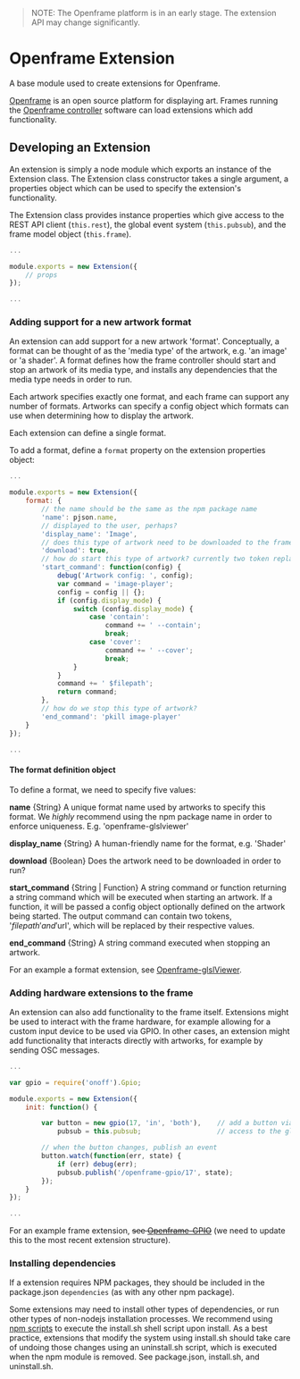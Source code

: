 > NOTE: The Openframe platform is in an early stage. The extension API may change significantly.

# Openframe Extension

A base module used to create extensions for Openframe.

[Openframe](http://openframe.io) is an open source platform for displaying art. Frames running the [Openframe controller](https://github.com/OpenframeProject/Openframe) software can load extensions which add functionality.

## Developing an Extension

An extension is simply a node module which exports an instance of the Extension class. The Extension class constructor takes a single argument, a properties object which can be used to specify the extension's functionality.

The Extension class provides instance properties which give access to the REST API client (`this.rest`), the global event system (`this.pubsub`), and the frame model object (`this.frame`).

```javascript
...

module.exports = new Extension({
    // props
});

...
```

### Adding support for a new artwork format

An extension can add support for a new artwork 'format'. Conceptually, a format can be thought of as the 'media type' of the artwork, e.g. 'an image' or 'a shader'. A format defines how the frame controller should start and stop an artwork of its media type, and installs any dependencies that the media type needs in order to run.

Each artwork specifies exactly one format, and each frame can support any number of formats. Artworks can specify a config object which formats can use when determining how to display the artwork.

Each extension can define a single format.

To add a format, define a `format` property on the extension properties object:

```javascript
...

module.exports = new Extension({
    format: {
        // the name should be the same as the npm package name
        'name': pjson.name,
        // displayed to the user, perhaps?
        'display_name': 'Image',
        // does this type of artwork need to be downloaded to the frame?
        'download': true,
        // how do start this type of artwork? currently two token replacements, $filepath and $url
        'start_command': function(config) {
            debug('Artwork config: ', config);
            var command = 'image-player';
            config = config || {};
            if (config.display_mode) {
                switch (config.display_mode) {
                    case 'contain':
                        command += ' --contain';
                        break;
                    case 'cover':
                        command += ' --cover';
                        break;
                }
            }
            command += ' $filepath';
            return command;
        },
        // how do we stop this type of artwork?
        'end_command': 'pkill image-player'
    }
});

...
```

#### The format definition object

To define a format, we need to specify five values:

**name** {String}
A unique format name used by artworks to specify this format. We *highly* recommend using the npm package name in order to enforce uniqueness. E.g. 'openframe-glslviewer'

**display_name** {String}
A human-friendly name for the format, e.g. 'Shader'

**download** {Boolean}
Does the artwork need to be downloaded in order to run?

**start_command** {String | Function}
A string command or function returning a string command which will be executed when starting an artwork. If a function, it will be passed a config object optionally defined on the artwork being started. The output command can contain two tokens, '$filepath' and '$url', which will be replaced by their respective values.

**end_command** {String}
A string command executed when stopping an artwork.


For an example a format extension, see [Openframe-glslViewer](https://github.com/OpenframeProject/Openframe-glslViewer).

### Adding hardware extensions to the frame

An extension can also add functionality to the frame itself. Extensions might be used to interact with the frame hardware, for example allowing for a custom input device to be used via GPIO. In other cases, an extension might add functionality that interacts directly with artworks, for example by sending OSC messages.

```javascript
...

var gpio = require('onoff').Gpio;

module.exports = new Extension({
    init: function() {

        var button = new gpio(17, 'in', 'both'),    // add a button via GPIO
            pubsub = this.pubsub;                   // access to the global event system

        // when the button changes, publish an event
        button.watch(function(err, state) {
            if (err) debug(err);
            pubsub.publish('/openframe-gpio/17', state);
        });
    }
});

...
```

For an example frame extension, ~~see [Openframe-GPIO](https://github.com/jmwohl/Openframe-GPIO)~~ (we need to update this to the most recent extension structure).

### Installing dependencies

If a extension requires NPM packages, they should be included in the package.json `dependencies` (as with any other npm package).

Some extensions may need to install other types of dependencies, or run other types of non-nodejs installation processes. We recommend using [npm scripts](https://docs.npmjs.com/misc/scripts) to execute the install.sh shell script upon install. As a best practice, extensions that modify the system using install.sh should take care of undoing those changes using an uninstall.sh script, which is executed when the npm module is removed. See package.json, install.sh, and uninstall.sh.
